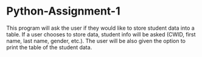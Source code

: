 # Python-Assignment-1
This program will ask the user if they would like to store student data into a table. If a user chooses to store data, student info will be asked (CWID, first name, last name, gender, etc.). The user will be also given the option to print the table of the student data.
